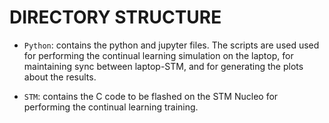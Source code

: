 # DIRECTORY STRUCTURE

- `Python`: contains the python and jupyter files. The scripts are used used for performing the continual learning simulation on the laptop, for maintaining sync between laptop-STM, and for generating the plots about the results.

- `STM`: contains the C code to be flashed on the STM Nucleo for performing the continual learning training.